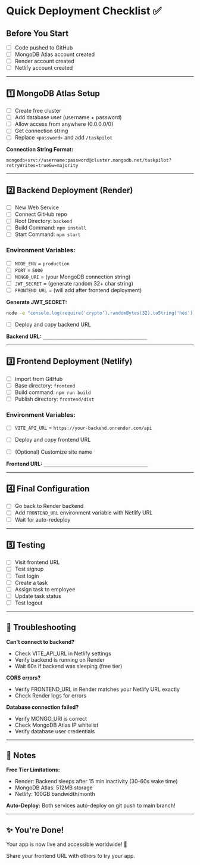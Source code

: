 # Quick Deployment Checklist ✅

## Before You Start
- [ ] Code pushed to GitHub
- [ ] MongoDB Atlas account created
- [ ] Render account created
- [ ] Netlify account created

---

## 1️⃣ MongoDB Atlas Setup
- [ ] Create free cluster
- [ ] Add database user (username + password)
- [ ] Allow access from anywhere (0.0.0.0/0)
- [ ] Get connection string
- [ ] Replace `<password>` and add `/taskpilot`

**Connection String Format:**
```
mongodb+srv://username:password@cluster.mongodb.net/taskpilot?retryWrites=true&w=majority
```

---

## 2️⃣ Backend Deployment (Render)
- [ ] New Web Service
- [ ] Connect GitHub repo
- [ ] Root Directory: `backend`
- [ ] Build Command: `npm install`
- [ ] Start Command: `npm start`

### Environment Variables:
- [ ] `NODE_ENV` = `production`
- [ ] `PORT` = `5000`
- [ ] `MONGO_URI` = (your MongoDB connection string)
- [ ] `JWT_SECRET` = (generate random 32+ char string)
- [ ] `FRONTEND_URL` = (will add after frontend deployment)

**Generate JWT_SECRET:**
```bash
node -e "console.log(require('crypto').randomBytes(32).toString('hex'))"
```

- [ ] Deploy and copy backend URL

**Backend URL:** `_______________________________________`

---

## 3️⃣ Frontend Deployment (Netlify)
- [ ] Import from GitHub
- [ ] Base directory: `frontend`
- [ ] Build command: `npm run build`
- [ ] Publish directory: `frontend/dist`

### Environment Variables:
- [ ] `VITE_API_URL` = `https://your-backend.onrender.com/api`

- [ ] Deploy and copy frontend URL
- [ ] (Optional) Customize site name

**Frontend URL:** `_______________________________________`

---

## 4️⃣ Final Configuration
- [ ] Go back to Render backend
- [ ] Add `FRONTEND_URL` environment variable with Netlify URL
- [ ] Wait for auto-redeploy

---

## 5️⃣ Testing
- [ ] Visit frontend URL
- [ ] Test signup
- [ ] Test login
- [ ] Create a task
- [ ] Assign task to employee
- [ ] Update task status
- [ ] Test logout

---

## 🚨 Troubleshooting

**Can't connect to backend?**
- Check VITE_API_URL in Netlify settings
- Verify backend is running on Render
- Wait 60s if backend was sleeping (free tier)

**CORS errors?**
- Verify FRONTEND_URL in Render matches your Netlify URL exactly
- Check Render logs for errors

**Database connection failed?**
- Verify MONGO_URI is correct
- Check MongoDB Atlas IP whitelist
- Verify database user credentials

---

## 📝 Notes

**Free Tier Limitations:**
- Render: Backend sleeps after 15 min inactivity (30-60s wake time)
- MongoDB Atlas: 512MB storage
- Netlify: 100GB bandwidth/month

**Auto-Deploy:**
Both services auto-deploy on git push to main branch!

---

## ✨ You're Done!

Your app is now live and accessible worldwide! 🎉

Share your frontend URL with others to try your app.
